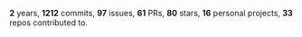 **2** years, **1212** commits, **97** issues, **61** PRs, **80** stars, **16** personal projects, **33** repos contributed to.
